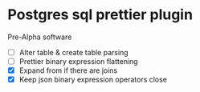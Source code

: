 # Postgres sql prettier plugin

Pre-Alpha software

- [ ] Alter table & create table parsing
- [ ] Prettier binary expression flattening
- [x] Expand from if there are joins
- [x] Keep json binary expression operators close

